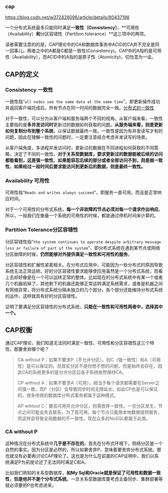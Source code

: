 ### cap

https://blog.csdn.net/w372426096/article/details/80437198

一个分布式系统最多只能同时满足**一致性（Consistency）**、**可用性（Availability）**和**分区容错性（Partition tolerance）**这三项中的两项。



读者需要注意的的是，CAP理论中的CA和数据库事务中ACID的CA并不完全是同一回事儿。两者之中的A都是C都是一致性(Consistency)。CAP中的A指的是可用性（Availability），而ACID中的A指的是原子性（Atomicity)，切勿混为一谈。



## CAP的定义

### Consistency 一致性

一致性指“`all nodes see the same data at the same time`”，即更新操作成功并返回客户端完成后，所有节点在同一时间的数据完全一致。[分布式的一致性](http://www.hollischuang.com/archives/663)

对于一致性，可以分为从客户端和服务端两个不同的视角。从客户端来看，一致性主要指的是**多并发访问时**更新过的数据如何获取的问题。**从服务端来看，则是更新如何复制分布到整个系统**，以保证数据最终一致。一致性是因为有并发读写才有的问题，因此在理解一致性的问题时，一定要注意结合考虑并发读写的场景。

从客户端角度，多进程并发访问时，更新过的数据在不同进程如何获取的不同策略，决定了不同的一致性。**对于关系型数据库，要求更新过的数据能被后续的访问都能看到，这是强一致性**。**如果能容忍后续的部分或者全部访问不到，则是弱一致性**。**如果经过一段时间后要求能访问到更新后的数据，则是最终一致性。**





### Availability 可用性

可用性指“`Reads and writes always succeed`”，即服务一直可用，而且是正常响应时间。

对于一个可用性的分布式系统，**每一个非故障的节点必须对每一个请求作出响应**。所以，一般我们在衡量一个系统的可用性的时候，都是通过停机时间来计算的。



### Partition Tolerance分区容错性

分区容错性指“`the system continues to operate despite arbitrary message loss or failure of part of the system`”，即分布式系统在遇到某节点或网络分区故障的时候，**仍然能够对外提供满足一致性和可用性的服务**。

分区容错性和扩展性紧密相关。在分布式应用中，可能因为一些分布式的原因导致系统无法正常运转。好的分区容错性要求能够使应用虽然是一个分布式系统，而看上去却好像是在一个可以运转正常的整体。比如现在的分布式系统中有某一个或者几个机器宕掉了，其他剩下的机器还能够正常运转满足系统需求，或者是机器之间有网络异常，将分布式系统分隔未独立的几个部分，各个部分还能维持分布式系统的运作，这样就具有好的分区容错性。





证明了要满足分区容错性的分布式系统，**只能在一致性和可用性两者中，选择其中一个。**



## CAP权衡

通过CAP理论，我们知道无法同时满足一致性、可用性和分区容错性这三个特性，那要舍弃哪个呢？

> CA without P：如果不要求P（不允许分区），则C（强一致性）和A（可用性）是可以保证的。但其实分区不是你想不想的问题，而是始终会存在，因此CA的系统更多的是允许分区后各子系统依然保持CA。
>
> CP without A：如果不要求A（可用），相当于每个请求都需要在Server之间强一致，而P（分区）会导致同步时间无限延长，如此CP也是可以保证的。很多传统的数据库分布式事务都属于这种模式。
>
> AP wihtout C：要高可用并允许分区，则需放弃一致性。一旦分区发生，节点之间可能会失去联系，为了高可用，每个节点只能用本地数据提供服务，而这样会导致全局数据的不一致性。现在众多的NoSQL都属于此类。



### CA without P

这种情况在分布式系统中**几乎是不存在的**。首先在分布式环境下，网络分区是一个自然的事实。因为分区是必然的，所以如果舍弃P，意味着要舍弃分布式系统。那也就没有必要再讨论CAP理论了。这也是为什么在前面的CAP证明中，我们以系统满足P为前提论述了无法同时满足C和A。

比如我们熟知的关系型数据库，**如My Sql和Oracle就是保证了可用性和数据一致性**，**但是他并不是个分布式系统**。一旦关系型数据库要考虑主备同步、集群部署等就必须要把P也考虑进来。